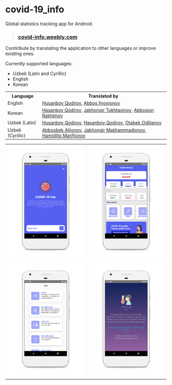 # covid-19_info
Global statistics tracking app for Android.

> ### <a href="https://covid-info.weebly.com/">covid-info.weebly.com</a>

Contiribute by translating the application to other languages or improve existing ones.

Currently supported languages:
* Uzbek (Latin and Cyrillic)
* English
* Korean

<table>
	<th>Language</th>
	<th>Translated by</th>
	<tr>
		<td>English</td>
		<td>
			<a href="https://www.facebook.com/khusanboykodirov">Husanboy Qodirov</a>, 
			<a href="https://www.instagram.com/abbosilyosjonov/">Abbos Ilyosjonov</a>
		</td>
	</tr>
	<tr>
		<td>Korean</td>
		<td>
			<a href="http://facebook.com/hasanboy.dev">Hasanboy Qodirov</a>, 
			<a href="https://www.facebook.com/jakhongir.tukhtasinov.7">Jakhongir Tukhtasinov</a>, 
			<a href="https://www.instagram.com/abbosrakhimov/">Abbosjon Rakhimov</a>
		</td>
	</tr>
	<tr>
		<td>Uzbek (Latin)</td>
		<td>
			<a href="https://www.facebook.com/khusanboykodirov">Husanboy Qodirov</a>, 
			<a href="http://facebook.com/hasanboy.dev">Hasanboy Qodirov</a>, 
			<a href="https://www.facebook.com/otabek.odiljanov.94">Otabek Odiljanov</a>
		</td>
	</tr>
	<tr>
		<td>Uzbek (Cyrillic)</td>
		<td>
			<a href="https://www.instagram.com/alijonov_98_/">Abbosbek Alijonov</a>, 
			<a href="https://www.facebook.com/Jakhongir.JMM">Jakhongir Makhammadjonov</a>, 
			<a href="https://www.facebook.com/hamidillo.marifjonov">Hamidillo Marifjonov</a>
		</td>
	</tr>
</table>

<table>
	<tr>
		<td><img src="screenshots/splash_uzbek_cyrillic.png"></td>
		<td><img src="screenshots/main_uzbek_latin.png"></td>
	</tr>
	<tr>
		<td><img src="screenshots/precautions_korean.png"></td>
		<td><img src="screenshots/about_english.png"></td>
	</tr>
</table>

